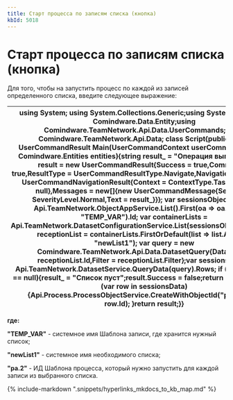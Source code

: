 ```yaml
---
title: Старт процесса по записям списка (кнопка)
kbId: 5018
---
```


# Старт процесса по записям списка (кнопка)

Для того, чтобы на запустить процесс по каждой из записей определенного списка, введите следующее выражение:

| using System; using System.Collections.Generic;using System.Linq;using Comindware.Data.Entity;using Comindware.TeamNetwork.Api.Data.UserCommands;using Comindware.TeamNetwork.Api.Data; class Script{public static UserCommandResult Main(UserCommandContext userCommandContext, Comindware.Entities entities){string result\_ = "Операция выполнена";var result = new UserCommandResult{Success = true,Commited = true,ResultType = UserCommandResultType.Navigate,NavigationResult = new UserCommandNavigationResult{Context = ContextType.Task,ObjectId = null},Messages = new[]{new UserCommandMessage{Severity = SeverityLevel.Normal,Text = result\_}}}; var sessionsObjectAppId = Api.TeamNetwork.ObjectAppService.List().First(oa => oa.Alias == "TEMP\_VAR").Id; var containerLists = Api.TeamNetwork.DatasetConfigurationService.List(sessionsObjectAppId);var receptionList = containerLists.FirstOrDefault(list => list.Alias == "newList1"); var query = new Comindware.TeamNetwork.Api.Data.DatasetQuery{DatasetId = receptionList.Id,Filter = receptionList.Filter};var sessionsData = Api.TeamNetwork.DatasetService.QueryData(query).Rows; if (sessionsData == null){result\_ = "Список пуст";result.Success = false;return result;}foreach (var row in sessionsData){Api.Process.ProcessObjectService.CreateWithObjectId("pa.2", null, row.Id); }return result;}} |
| --- |

**где:**

**"TEMP\_VAR"** - системное имя Шаблона записи, где хранится нужный список;

**"newList1"** - системное имя необходимого списка;

**"pa.2"** - ИД Шаблона процесса, который нужно запустить для каждой записи из выбранного списка.

{% include-markdown ".snippets/hyperlinks_mkdocs_to_kb_map.md" %}

